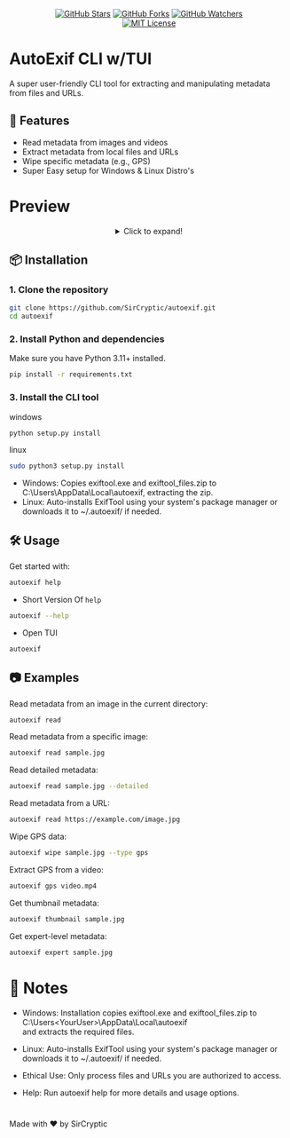 <p align="center">
  <a href="https://github.com/sircryptic/autoexif/stargazers"><img src="https://img.shields.io/github/stars/sircryptic/autoexif.svg" alt="GitHub Stars"></a>
  <a href="https://github.com/sircryptic/autoexif/network"><img src="https://img.shields.io/github/forks/sircryptic/autoexif.svg" alt="GitHub Forks"></a>
  <a href="https://github.com/sircryptic/autoexif/watchers"><img src="https://img.shields.io/github/watchers/sircryptic/autoexif.svg?style=social" alt="GitHub Watchers"></a>
  <br>
  <a href="https://github.com/SirCryptic/autoexif/blob/master/LICENSE"><img src="https://img.shields.io/badge/license-MIT-green.svg" alt="MIT License"></a>
</p>

# AutoExif CLI w/TUI

A super user-friendly CLI tool for extracting and manipulating metadata from files and URLs.

## 🚀 Features

- Read metadata from images and videos
- Extract metadata from local files and URLs
- Wipe specific metadata (e.g., GPS)
- Super Easy setup for Windows & Linux Distro's

<h1 align="left">Preview</h1>

<center>

<details>
  <summary>Click to expand!</summary>

- Linux

![image](https://github.com/user-attachments/assets/854ed46c-a446-4c0a-9e10-abe24ee08fc1)

![image](https://github.com/user-attachments/assets/f10c7b29-b82e-4134-a481-f04b3c5f2390)

![image](https://github.com/user-attachments/assets/051a4a2c-e672-4c84-933c-272d43e4dcb2)

- Windows

![image](https://github.com/user-attachments/assets/9d7eae94-889a-424d-b808-102f4f066ab2)

  ![autoexif-cli](https://github.com/user-attachments/assets/936b15a6-4b41-4b3c-b788-fc71069851b0)

![autoexif-cl1](https://github.com/user-attachments/assets/2458ee5c-d239-40e9-bdbb-c9b96597f5fb)

</center>


## 📦 Installation

### 1. Clone the repository

```bash
git clone https://github.com/SirCryptic/autoexif.git
cd autoexif
```

### 2. Install Python and dependencies
Make sure you have Python 3.11+ installed.
```bash
pip install -r requirements.txt
```

### 3. Install the CLI tool

windows
```bash
python setup.py install
```

linux
```bash
sudo python3 setup.py install
```

- Windows: Copies exiftool.exe and exiftool_files.zip to C:\Users<YourUser>\AppData\Local\autoexif, extracting the zip.
- Linux: Auto-installs ExifTool using your system's package manager or downloads it to ~/.autoexif/ if needed.

## 🛠️ Usage
Get started with:
```bash
autoexif help
```

- Short Version Of `help`
```bash
autoexif --help
```

- Open TUI
```bash
autoexif
```

## 📷 Examples
Read metadata from an image in the current directory:

```bash
autoexif read
```

Read metadata from a specific image:
```bash
autoexif read sample.jpg
```

Read detailed metadata:
```bash
autoexif read sample.jpg --detailed
```

Read metadata from a URL:
```bash
autoexif read https://example.com/image.jpg
```

Wipe GPS data:
```bash
autoexif wipe sample.jpg --type gps
```

Extract GPS from a video:
```bash
autoexif gps video.mp4
```

Get thumbnail metadata:
```bash
autoexif thumbnail sample.jpg
```

Get expert-level metadata:
```bash
autoexif expert sample.jpg
```
# 📌 Notes
- Windows: Installation copies exiftool.exe and exiftool_files.zip to
C:\Users\<YourUser>\AppData\Local\autoexif\
and extracts the required files.
- Linux: Auto-installs ExifTool using your system's package manager or downloads it to ~/.autoexif/ if needed.

- Ethical Use: Only process files and URLs you are authorized to access.

- Help: Run autoexif help for more details and usage options.

#
Made with ❤️ by SirCryptic

